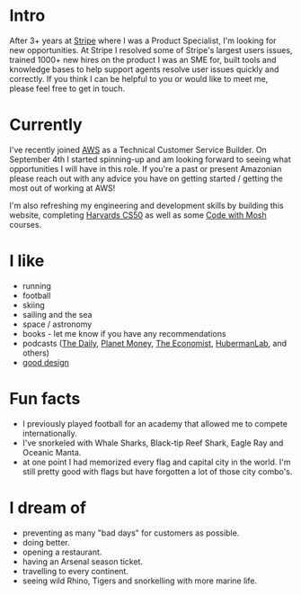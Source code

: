 # Intro

After 3+ years at [Stripe](https://stripe.com/ie) where I was a Product Specialist, I'm looking for new opportunities. At Stripe I resolved some of Stripe's largest users issues, trained 1000+ new hires on the product I was an SME for, built tools and knowledge bases to help support agents resolve user issues quickly and correctly. If you think I can be helpful to you or would like to meet me, please feel free to get in touch.
# Currently
I've recently joined [AWS](https://aws.amazon.com/premiumsupport/plans/enterprise/) as a Technical Customer Service Builder. On September 4th I started spinning-up and am looking forward to seeing what opportunities I will have in this role. If you're a past or present Amazonian please reach out with any advice you have on getting started / getting the most out of working at AWS!

I'm also refreshing my engineering and development skills by building this website, completing [Harvards CS50](https://cs50.harvard.edu/x/2023/) as well as some [Code with Mosh](https://codewithmosh.com/courses/) courses. 

# I like

- running
- football
- skiing
- sailing and the sea
- space / astronomy
- books - let me know if you have any recommendations
- podcasts ([The Daily](https://www.nytimes.com/column/the-daily), [Planet Money](https://www.npr.org/sections/money/), [The Economist](http://radio.economist.com/), [HubermanLab](https://hubermanlab.com/category/podcast-episodes/),  and others)
- [good design](https://rinmcc.github.io/rinmcc.io/)

# Fun facts

- I previously played football for an academy that allowed me to compete internationally.
- I've snorkeled with Whale Sharks, Black-tip Reef Shark, Eagle Ray and Oceanic Manta. 
- at one point I had memorized every flag and capital city in the world. I'm still pretty good with flags but have forgotten a lot of those city combo's.


# I dream of

- preventing as many "bad days" for customers as possible.
- doing better.
- opening a restaurant.
- having an Arsenal season ticket.
- travelling to every continent.
- seeing wild Rhino, Tigers and snorkelling with more marine life.
